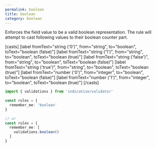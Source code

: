 ```yaml
---
permalink: boolean
title: boolean
category: boolean
---
```


Enforces the field value to be a valid boolean representation. The rule will
attempt to cast following values to their boolean counter part.
 
[casts]
  [label fromText="string ('0')", from="string", to="boolean", toText="boolean (false)"]
  [label fromText="string ('1')", from="string", to="boolean", toText="boolean (true)"]
  [label fromText="string ('false')", from="string", to="boolean", toText="boolean (false)"]
  [label fromText="string ('true')", from="string", to="boolean", toText="boolean (true)"]
  [label fromText="number ('0')", from="integer", to="boolean", toText="boolean (false)"]
  [label fromText="number ('1')", from="integer", to="boolean", toText="boolean (true)"]
[/casts]
 
```ts
import { validations } from 'indicative/validator'
 
const rules = {
  remember_me: 'boolean'
}
 
// or
const rules = {
  remember_me: [
    validations.boolean()
  ]
}
```